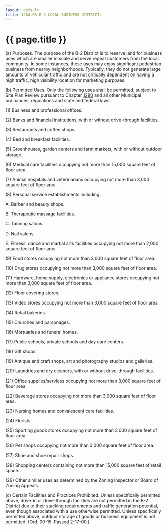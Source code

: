 ```yaml
---
layout: default 
title: 1264.08 B-2 LOCAL BUSINESS DISTRICT.
---
```


{{ page.title }}
================

​(a) Purposes. The purpose of the B-2 District is to reserve land for
business uses which are smaller in scale and serve repeat customers from
the local community. In some instances, these uses may enjoy significant
pedestrian business from nearby neighborhoods. Typically, they do not
generate large amounts of vehicular traffic and are not critically
dependent on having a high traffic, high visibility location for
marketing purposes.

​(b) Permitted Uses. Only the following uses shall be permitted, subject
to Site Plan Review pursuant to Chapter [1280](54f1829c.html) and all
other Municipal ordinances, regulations and state and federal laws:

​(1) Business and professional offices.

​(2) Banks and financial institutions, with or without drive-through
facilities.

​(3) Restaurants and coffee shops.

​(4) Bed and breakfast facilities.

​(5) Greenhouses, garden centers and farm markets, with or without
outdoor storage.

​(6) Medical care facilities occupying not more than 15,000 square feet
of floor area.

​(7) Animal hospitals and veterinarians occupying not more than 3,000
square feet of floor area.

​(8) Personal service establishments including:

A. Barber and beauty shops.

B. Therapeutic massage facilities.

C. Tanning salons.

D. Nail salons.

E. Fitness, dance and martial arts facilities occupying not more than
2,000 square feet of floor area

​(9) Food stores occupying not more than 3,000 square feet of floor
area.

​(10) Drug stores occupying not more than 3,000 square feet of floor
area.

​(11) Hardware, home supply, electronics or appliance stores occupying
not more than 3,000 square feet of floor area.

​(12) Floor covering stores.

​(13) Video stores occupying not more than 3,000 square feet of floor
area

​(14) Retail bakeries.

​(15) Churches and parsonages.

​(16) Mortuaries and funeral homes.

​(17) Public schools, private schools and day care centers.

​(18) Gift shops.

​(19) Antique and craft shops, art and photography studios and
galleries.

​(20) Laundries and dry cleaners, with or without drive-through
facilities.

​(21) Office supplies/services occupying not more than 3,000 square feet
of floor area.

​(22) Beverage stores occupying not more than 3,000 square feet of floor
area.

​(23) Nursing homes and convalescent care facilities.

​(24) Florists.

​(25) Sporting goods stores occupying not more than 3,000 square feet of
floor area.

​(26) Pet shops occupying not more than 3,000 square feet of floor area.

​(27) Shoe and shoe repair shops.

​(28) Shopping centers containing not more than 15,000 square feet of
retail space.

​(29) Other similar uses as determined by the Zoning Inspector or Board
of Zoning Appeals.

​(c) Certain Facilities and Practices Prohibited. Unless specifically
permitted above, drive-in or drive-through facilities are not permitted
in the B-2 District due to their stacking requirements and traffic
generation potential, even though associated with a use otherwise
permitted. Unless specifically permitted above, outdoor storage of goods
or business equipment is not permitted. (Ord. 00-15. Passed 2-17-00.)
